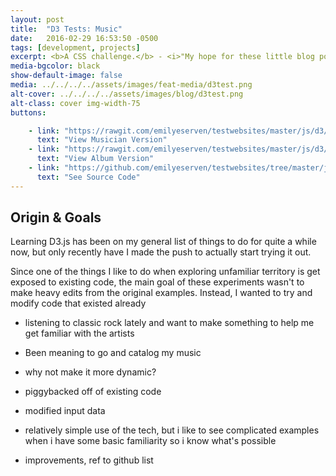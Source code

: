 ```yaml
---
layout: post
title:  "D3 Tests: Music"
date:   2016-02-29 16:53:50 -0500
tags: [development, projects]
excerpt: <b>A CSS challenge.</b> - <i>"My hope for these little blog posts is to document my process and hopefully be able to learn from it in retrospect when I do another portfolio."</i>
media-bgcolor: black
show-default-image: false
media: ../../../../assets/images/feat-media/d3test.png
alt-cover: ../../../../assets/images/blog/d3test.png
alt-class: cover img-width-75
buttons:

    - link: "https://rawgit.com/emilyeserven/testwebsites/master/js/d3/d3timeline/index.html"
      text: "View Musician Version"
    - link: "https://rawgit.com/emilyeserven/testwebsites/master/js/d3/d3timelineAlbums/index.html"
      text: "View Album Version"
    - link: "https://github.com/emilyeserven/testwebsites/tree/master/js/d3"
      text: "See Source Code"
---
```


## Origin & Goals

Learning D3.js has been on my general list of things to do for quite a while now, but only recently have I made the push to actually start trying it out.

Since one of the things I like to do when exploring unfamiliar territory is get exposed to existing code, the main goal of these experiments wasn't to make heavy edits from the original examples. Instead, I wanted to try and modify code that existed already 

* listening to classic rock lately and want to make something to help me get familiar with the artists
* Been meaning to go and catalog my music
* why not make it more dynamic?

* piggybacked off of existing code
* modified input data
* relatively simple use of the tech, but i like to see complicated examples when i have some basic familiarity so i know what's possible

* improvements, ref to github list
